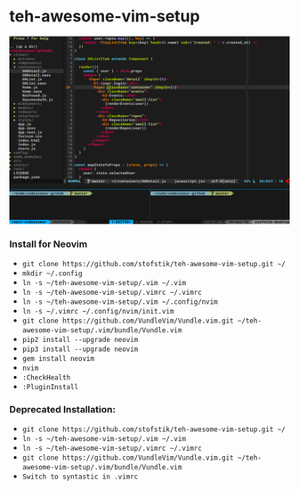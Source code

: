 # teh-awesome-vim-setup

<img src="https://github.com/stofstik/teh-awesome-vim-setup/blob/master/screenshot.png" width="600" />

### Install for Neovim
- ```git clone https://github.com/stofstik/teh-awesome-vim-setup.git ~/```  
- ```mkdir ~/.config```
- ```ln -s ~/teh-awesome-vim-setup/.vim ~/.vim```
- ```ln -s ~/teh-awesome-vim-setup/.vimrc ~/.vimrc```
- ```ln -s ~/teh-awesome-vim-setup/.vim ~/.config/nvim```
- ```ln -s ~/.vimrc ~/.config/nvim/init.vim```
- ```git clone https://github.com/VundleVim/Vundle.vim.git ~/teh-awesome-vim-setup/.vim/bundle/Vundle.vim```
- ```pip2 install --upgrade neovim```
- ```pip3 install --upgrade neovim```
- ```gem install neovim```
- ```nvim```
- ```:CheckHealth```
- ```:PluginInstall```

### Deprecated Installation:
- ```git clone https://github.com/stofstik/teh-awesome-vim-setup.git ~/```  
- ```ln -s ~/teh-awesome-vim-setup/.vim ~/.vim```
- ```ln -s ~/teh-awesome-vim-setup/.vimrc ~/.vimrc```
- ```git clone https://github.com/VundleVim/Vundle.vim.git ~/teh-awesome-vim-setup/.vim/bundle/Vundle.vim```
- ```Switch to syntastic in .vimrc```
